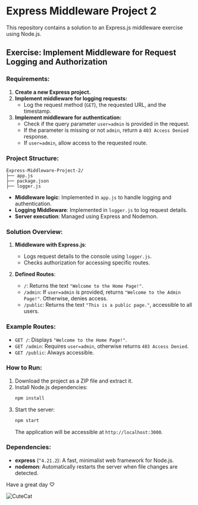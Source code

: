 # Express Middleware Project 2

This repository contains a solution to an Express.js middleware exercise using Node.js.

## Exercise: Implement Middleware for Request Logging and Authorization

### Requirements:
1. **Create a new Express project.**
2. **Implement middleware for logging requests:**
   - Log the request method (`GET`), the requested URL, and the timestamp.
3. **Implement middleware for authentication:**
   - Check if the query parameter `user=admin` is provided in the request.
   - If the parameter is missing or not `admin`, return a `403 Access Denied` response.
   - If `user=admin`, allow access to the requested route.

### Project Structure:
```plaintext
Express-Middleware-Project-2/
├── app.js
├── package.json
├── logger.js
```
- **Middleware logic**: Implemented in `app.js` to handle logging and authentication.
- **Logging Middleware**: Implemented in `logger.js` to log request details.
- **Server execution**: Managed using Express and Nodemon.

### Solution Overview:

1. **Middleware with Express.js**:
   - Logs request details to the console using `logger.js`.
   - Checks authorization for accessing specific routes.

2. **Defined Routes**:
   - `/`: Returns the text `"Welcome to the Home Page!"`.
   - `/admin`: If `user=admin` is provided, returns `"Welcome to the Admin Page!"`. Otherwise, denies access.
   - `/public`: Returns the text `"This is a public page."`, accessible to all users.

### Example Routes:
- `GET /`: Displays `"Welcome to the Home Page!"`.
- `GET /admin`: Requires `user=admin`, otherwise returns `403 Access Denied`.
- `GET /public`: Always accessible.

### How to Run:
1. Download the project as a ZIP file and extract it.
2. Install Node.js dependencies:
   ```bash
   npm install
   ```
3. Start the server:
   ```bash
   npm start
   ```
   The application will be accessible at `http://localhost:3000`.

### Dependencies:
- **express** (`^4.21.2`): A fast, minimalist web framework for Node.js.
- **nodemon**: Automatically restarts the server when file changes are detected.

Have a great day ♡



![CuteCat](https://github.com/user-attachments/assets/829711bc-b2ed-46ea-b09a-b7825d51b2fe)

